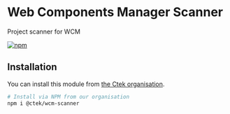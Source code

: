 # Web Components Manager Scanner

Project scanner for WCM

[![npm](https://img.shields.io/npm/v/@ctek/wcm-scanner.svg?style=flat-square)](https://www.npmjs.com/package/@ctek/wcm-scanner)

## Installation
You can install this module from [the Ctek organisation](https://www.npmjs.com/org/ctek).

```bash
# Install via NPM from our organisation
npm i @ctek/wcm-scanner
```
